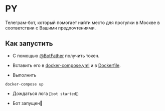# PY

Телеграм-бот, который помогает найти место для прогулки в Москве в 
соответствии с Вашими предпочтениями.

## Как запустить

* С помощью [@BotFather](https://t.me/BotFather) получить токен.

* Вставить его в [docker-compose.yml](./docker-compose.yml) и в 
[Dockerfile](./Dockerfile).

* Выполнить

```
docker-compose up
```

* Дождаться лога `🎉bot started🎉`

* Бот запущен🎉
